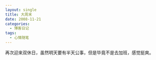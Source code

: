 ```yaml
---
layout: single
title: 大周末
date: 2008-11-21
categories:
  - 博客日记
tags:
  - 心情随笔
---
```


再次迎来双休日，虽然明天要有半天公事，但是毕竟不是去加班，感觉挺爽。
